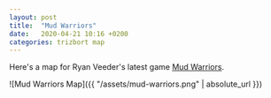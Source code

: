 ```yaml
---
layout: post
title:  "Mud Warriors"
date:   2020-04-21 10:16 +0200
categories: trizbort map
---
```

Here's a map for Ryan Veeder's latest game [Mud Warriors](https://rcveeder.net/mudwarriors/).

![Mud Warriors Map]({{ "/assets/mud-warriors.png" | absolute_url }})

